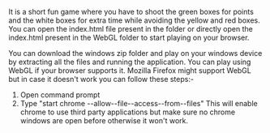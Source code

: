 It is a short fun game where you have to shoot the green boxes for points and the white boxes for extra time while avoiding the yellow and red boxes.
You can open the index.html file present in the folder or directly open the index.html present in the WebGL folder to start playing on your browser.

You can download the windows zip folder and play on your windows device by extracting all the files and running the application. You can play using WebGL if your browser supports it. Mozilla Firefox might support WebGL but in case it doesn't work you can follow these steps:-

1. Open command prompt
2. Type "start chrome --allow--file--access--from--files" 
   This will enable chrome to use third party applications but make sure no chrome windows are open before otherwise it won't work.
